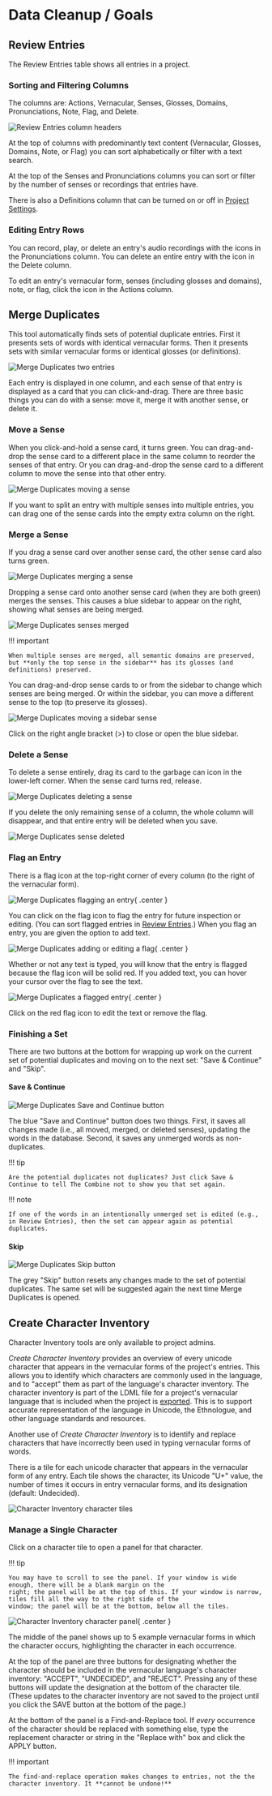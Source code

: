 # Data Cleanup / Goals

## Review Entries

The Review Entries table shows all entries in a project.

### Sorting and Filtering Columns

The columns are: Actions, Vernacular, Senses, Glosses, Domains, Pronunciations, Note, Flag, and Delete.

![Review Entries column headers](images/reviewEntriesColumns.png)

At the top of columns with predominantly text content (Vernacular, Glosses, Domains, Note, or Flag) you can sort
alphabetically or filter with a text search.

At the top of the Senses and Pronunciations columns you can sort or filter by the number of senses or recordings that
entries have.

There is also a Definitions column that can be turned on or off in [Project Settings](project.md#definitions).

### Editing Entry Rows

You can record, play, or delete an entry's audio recordings with the icons in the Pronunciations column. You can delete
an entire entry with the icon in the Delete column.

To edit an entry's vernacular form, senses (including glosses and domains), note, or flag, click the icon in the Actions
column.

## Merge Duplicates

This tool automatically finds sets of potential duplicate entries. First it presents sets of words with identical
vernacular forms. Then it presents sets with similar vernacular forms or identical glosses (or definitions).

![Merge Duplicates two entries](images/mergeTwo.png)

Each entry is displayed in one column, and each sense of that entry is displayed as a card that you can click-and-drag.
There are three basic things you can do with a sense: move it, merge it with another sense, or delete it.

### Move a Sense

When you click-and-hold a sense card, it turns green. You can drag-and-drop the sense card to a different place in the
same column to reorder the senses of that entry. Or you can drag-and-drop the sense card to a different column to move
the sense into that other entry.

![Merge Duplicates moving a sense](images/mergeMove.png)

If you want to split an entry with multiple senses into multiple entries, you can drag one of the sense cards into the
empty extra column on the right.

### Merge a Sense

If you drag a sense card over another sense card, the other sense card also turns green.

![Merge Duplicates merging a sense](images/mergeMerge.png)

Dropping a sense card onto another sense card (when they are both green) merges the senses. This causes a blue sidebar
to appear on the right, showing what senses are being merged.

![Merge Duplicates senses merged](images/mergeSidebar.png)

!!! important

    When multiple senses are merged, all semantic domains are preserved, but **only the top sense in the sidebar** has its glosses (and definitions) preserved.

You can drag-and-drop sense cards to or from the sidebar to change which senses are being merged. Or within the sidebar,
you can move a different sense to the top (to preserve its glosses).

![Merge Duplicates moving a sidebar sense](images/mergeSidebarMove.png)

Click on the right angle bracket (>) to close or open the blue sidebar.

### Delete a Sense

To delete a sense entirely, drag its card to the garbage can icon in the lower-left corner. When the sense card turns
red, release.

![Merge Duplicates deleting a sense](images/mergeDelete.png)

If you delete the only remaining sense of a column, the whole column will disappear, and that entire entry will be
deleted when you save.

![Merge Duplicates sense deleted](images/mergeDeleted.png)

### Flag an Entry

There is a flag icon at the top-right corner of every column (to the right of the vernacular form).

![Merge Duplicates flagging an entry](images/mergeFlag.png){ .center }

You can click on the flag icon to flag the entry for future inspection or editing. (You can sort flagged entries in
[Review Entries](#review-entries).) When you flag an entry, you are given the option to add text.

![Merge Duplicates adding or editing a flag](images/mergeEditFlag.png){ .center }

Whether or not any text is typed, you will know that the entry is flagged because the flag icon will be solid red. If
you added text, you can hover your cursor over the flag to see the text.

![Merge Duplicates a flagged entry](images/mergeFlagged.png){ .center }

Click on the red flag icon to edit the text or remove the flag.

### Finishing a Set

There are two buttons at the bottom for wrapping up work on the current set of potential duplicates and moving on to the
next set: "Save & Continue" and "Skip".

#### Save & Continue

![Merge Duplicates Save and Continue button](images/mergeSaveAndContinue.png)

The blue "Save and Continue" button does two things. First, it saves all changes made (i.e., all moved, merged, or
deleted senses), updating the words in the database. Second, it saves any unmerged words as non-duplicates.

!!! tip

    Are the potential duplicates not duplicates? Just click Save & Continue to tell The Combine not to show you that set again.

!!! note

    If one of the words in an intentionally unmerged set is edited (e.g., in Review Entries), then the set can appear again as potential duplicates.

#### Skip

![Merge Duplicates Skip button](images/mergeSkip.png)

The grey "Skip" button resets any changes made to the set of potential duplicates. The same set will be suggested again
the next time Merge Duplicates is opened.

## Create Character Inventory

Character Inventory tools are only available to project admins.

_Create Character Inventory_ provides an overview of every unicode character that appears in the vernacular forms of the
project's entries. This allows you to identify which characters are commonly used in the language, and to "accept" them
as part of the language's character inventory. The character inventory is part of the LDML file for a project's
vernacular language that is included when the project is [exported](project.md#import-and-export). This is to support
accurate representation of the language in Unicode, the Ethnologue, and other language standards and resources.

Another use of _Create Character Inventory_ is to identify and replace characters that have incorrectly been used in
typing vernacular forms of words.

There is a tile for each unicode character that appears in the vernacular form of any entry. Each tile shows the
character, its Unicode "U+" value, the number of times it occurs in entry vernacular forms, and its designation
(default: Undecided).

![Character Inventory character tiles](images/characterInventoryTiles.png)

### Manage a Single Character

Click on a character tile to open a panel for that character.

!!! tip

    You may have to scroll to see the panel. If your window is wide enough, there will be a blank margin on the
    right; the panel will be at the top of this. If your window is narrow, tiles fill all the way to the right side of the
    window; the panel will be at the bottom, below all the tiles.

![Character Inventory character panel](images/characterInventoryPanel.png){ .center }

The middle of the panel shows up to 5 example vernacular forms in which the character occurs, highlighting the character
in each occurrence.

At the top of the panel are three buttons for designating whether the character should be included in the vernacular
language's character inventory: "ACCEPT", "UNDECIDED", and "REJECT". Pressing any of these buttons will update the
designation at the bottom of the character tile. (These updates to the character inventory are not saved to the project
until you click the SAVE button at the bottom of the page.)

At the bottom of the panel is a Find-and-Replace tool. If _every_ occurrence of the character should be replaced with
something else, type the replacement character or string in the "Replace with" box and click the APPLY button.

!!! important

    The find-and-replace operation makes changes to entries, not the the character inventory. It **cannot be undone!**
